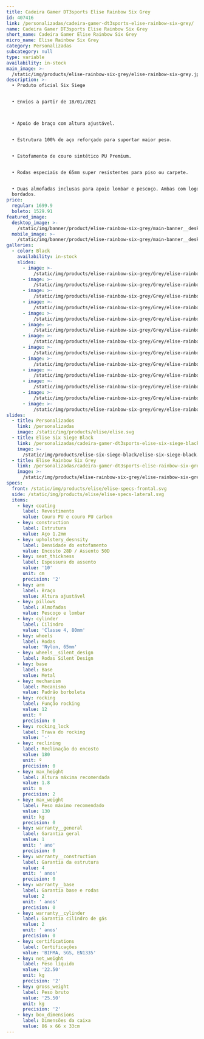 ```yaml
---
title: Cadeira Gamer DT3sports Elise Rainbow Six Grey
id: 407416
link: /personalizadas/cadeira-gamer-dt3sports-elise-rainbow-six-grey/
name: Cadeira Gamer DT3sports Elise Rainbow Six Grey
short_name: Cadeira Gamer Elise Rainbow Six Grey
micro_name: Elise Rainbow Six Grey
category: Personalizadas
subcategory: null
type: variable
availability: in-stock
main_image: >-
  /static/img/products/elise-rainbow-six-grey/elise-rainbow-six-grey.jpg
description: >-
  • Produto oficial Six Siege 


  • Envios a partir de 18/01/2021



  • Apoio de braço com altura ajustável. 


  • Estrutura 100% de aço reforçado para suportar maior peso. 


  • Estofamento de couro sintético PU Premium.


  • Rodas especiais de 65mm super resistentes para piso ou carpete.


  • Duas almofadas inclusas para apoio lombar e pescoço. Ambas com logos
  bordados.
price:
  regular: 1699.9
  boleto: 1529.91
featured_image:
  desktop_image: >-
    /static/img/banner/product/elise-rainbow-six-grey/main-banner__desktop.jpg
  mobile_image: >-
    /static/img/banner/product/elise-rainbow-six-grey/main-banner__desktop.jpg
galleries:
  - color: Black
    availability: in-stock
    slides:
      - image: >-
          /static/img/products/elise-rainbow-six-grey/Grey/elise-rainbow-six-grey-00.jpg
      - image: >-
          /static/img/products/elise-rainbow-six-grey/Grey/elise-rainbow-six-grey-01.jpg
      - image: >-
          /static/img/products/elise-rainbow-six-grey/Grey/elise-rainbow-six-grey-02.jpg
      - image: >-
          /static/img/products/elise-rainbow-six-grey/Grey/elise-rainbow-six-grey-03.jpg
      - image: >-
          /static/img/products/elise-rainbow-six-grey/Grey/elise-rainbow-six-grey-04.jpg
      - image: >-
          /static/img/products/elise-rainbow-six-grey/Grey/elise-rainbow-six-grey-05.jpg
      - image: >-
          /static/img/products/elise-rainbow-six-grey/Grey/elise-rainbow-six-grey-06.jpg
      - image: >-
          /static/img/products/elise-rainbow-six-grey/Grey/elise-rainbow-six-grey-07.jpg
      - image: >-
          /static/img/products/elise-rainbow-six-grey/Grey/elise-rainbow-six-grey-08.jpg
      - image: >-
          /static/img/products/elise-rainbow-six-grey/Grey/elise-rainbow-six-grey-09.jpg
      - image: >-
          /static/img/products/elise-rainbow-six-grey/Grey/elise-rainbow-six-grey-010.jpg
      - image: >-
          /static/img/products/elise-rainbow-six-grey/Grey/elise-rainbow-six-grey-011.jpg
      - image: >-
          /static/img/products/elise-rainbow-six-grey/Grey/elise-rainbow-six-grey-012.jpg
slides:
  - title: Personalizados
    link: /personalizadas
    image: /static/img/products/elise/elise.svg
  - title: Elise Six Siege Black
    link: /personalizadas/cadeira-gamer-dt3sports-elise-six-siege-black/
    image: >-
      /static/img/products/elise-six-siege-black/elise-six-siege-black.jpg
  - title: Elise Rainbow Six Grey
    link: /personalizadas/cadeira-gamer-dt3sports-elise-rainbow-six-grey/
    image: >-
      /static/img/products/elise-rainbow-six-grey/elise-rainbow-six-grey.jpg
specs:
  front: /static/img/products/elise/elise-specs-frontal.svg
  side: /static/img/products/elise/elise-specs-lateral.svg
  items:
    - key: coating
      label: Revestimento
      value: Couro PU e couro PU carbon
    - key: construction
      label: Estrutura
      value: Aço 1.2mm
    - key: upholstery_desnsity
      label: Densidade do estofamento
      value: Encosto 28D / Assento 50D
    - key: seat_thickness
      label: Espessura do assento
      value: '10'
      unit: cm
      precision: '2'
    - key: arm
      label: Braço
      value: Altura ajustável
    - key: pillows
      label: Almofadas
      value: Pescoço e lombar
    - key: cylinder
      label: Cilindro
      value: 'Classe 4, 80mm'
    - key: wheels
      label: Rodas
      value: 'Nylon, 65mm'
    - key: wheels__silent_design
      label: Rodas Silent Design
    - key: base
      label: Base
      value: Metal
    - key: mechanism
      label: Mecanismo
      value: Padrão borboleta
    - key: rocking
      label: Função rocking
      value: 12
      unit: º
      precision: 0
    - key: rocking_lock
      label: Trava do rocking
      value: '-'
    - key: reclining
      label: Reclinação do encosto
      value: 180
      unit: º
      precision: 0
    - key: max_height
      label: Altura máxima recomendada
      value: 1.8
      unit: m
      precision: 2
    - key: max_weight
      label: Peso máximo recomendado
      value: 130
      unit: kg
      precision: 0
    - key: warranty__general
      label: Garantia geral
      value: 1
      unit: ' ano'
      precision: 0
    - key: warranty__construction
      label: Garantia da estrutura
      value: 4
      unit: ' anos'
      precision: 0
    - key: warranty__base
      label: Garantia base e rodas
      value: 2
      unit: ' anos'
      precision: 0
    - key: warranty__cylinder
      label: Garantia cilindro de gás
      value: 2
      unit: ' anos'
      precision: 0
    - key: certifications
      label: Certificações
      value: 'BIFMA, SGS, EN1335'
    - key: net_weight
      label: Peso líquido
      value: '22.50'
      unit: kg
      precision: '2'
    - key: gross_weight
      label: Peso bruto
      value: '25.50'
      unit: kg
      precision: '2'
    - key: box_dimensions
      label: Dimensões da caixa
      value: 86 x 66 x 33cm
---
```

